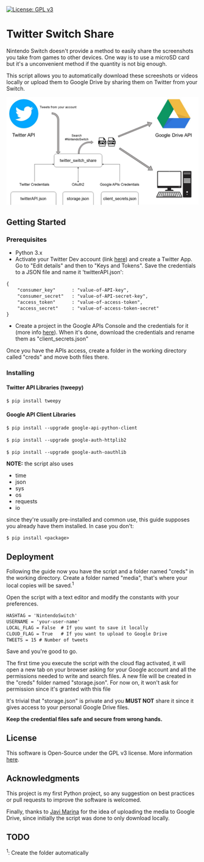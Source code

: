 [![License: GPL v3](https://img.shields.io/badge/License-GPLv3-blue.svg)](https://www.gnu.org/licenses/gpl-3.0)

# Twitter Switch Share
Nintendo Switch doesn't provide a method to easily share the screenshots you take from games to other devices. One way is to use a microSD card but it's a unconvenient method if the quantity is not big enough.

 This script allows you to automatically download these screeshots or videos locally or upload them to Google Drive by sharing them on Twitter from your Switch.

![alt text](res/tss_diagram.jpg)

## Getting Started
### Prerequisites
- Python 3.x
- Activate your Twitter Dev account (link [here](https://developer.twitter.com/en/apply-for-access)) and create a Twitter App. Go to "Edit details" and then to "Keys and Tokens". Save the credentials to a JSON file and name it 'twitterAPI.json':
```
{
    "consumer_key"      : "value-of-API-key",
    "consumer_secret"   : "value-of-API-secret-key",
    "access_token"      : "value-of-access-token",
    "access_secret"     : "value-of-access-token-secret" 
}
```
- Create a project in the Google APIs Console and the credentials for it (more info [here](https://support.google.com/googleapi/answer/6158862?hl=en)). When it's done, download the credentials and rename them as "client_secrets.json"

Once you have the APIs access, create a folder in the working directory called "creds" and move both files there.

### Installing
#### Twitter API Libraries (tweepy)
```
$ pip install tweepy
```
#### Google API Client Libraries 
```
$ pip install --upgrade google-api-python-client 

$ pip install --upgrade google-auth-httplib2 

$ pip install --upgrade google-auth-oauthlib
```
**NOTE:** the script also uses 
- time
- json
- sys
- os
- requests
- io

since they're usually pre-installed and common use, this guide supposes you already have them installed. In case you don't:
```
$ pip install <package>
```
## Deployment
Following the guide now you have the script and a folder named "creds" in the working directory. Create a folder named "media", that's where your local copies will be saved.<sup>1</sup> 

Open the script with a text editor and modify the constants with your preferences.

```
HASHTAG = 'NintendoSwitch' 
USERNAME = 'your-user-name'          
LOCAL_FLAG = False  # If you want to save it locally
CLOUD_FLAG = True   # If you want to upload to Google Drive
TWEETS = 15 # Number of tweets                 
```

Save and you're good to go.

The first time you execute the script with the cloud flag activated, it will open a new tab on your browser asking for your Google account and all the permissions needed to write and search files. A new file will be created in the "creds" folder named "storage.json". For now on, it won't ask for permission since it's granted with this file

It's trivial that "storage.json" is private and you **MUST NOT** share it since it gives access to your personal Google Drive files. 

**Keep the credential files safe and secure from wrong hands.**

## License
This software is Open-Source under the GPL v3 license. More information [here](LICENSE).

## Acknowledgments
This project is my first Python project, so any suggestion on best practices or pull requests to improve the software is welcomed.

Finally, thanks to [Javi Marina](https://www.github.com/javmarina) for the idea of uploading the media to Google Drive, since initially the script was done to only download locally.

## TODO
<sup>1</sup>: Create the folder automatically
